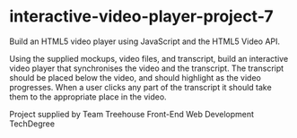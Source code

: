 # interactive-video-player-project-7
Build an HTML5 video player using JavaScript and the HTML5 Video API.

Using the supplied mockups, video files, and transcript, 
build an interactive video player that synchronises the 
video and the transcript. The transcript should be placed 
below the video, and should highlight as the video progresses. 
When a user clicks any part of the transcript it should take 
them to the appropriate place in the video.

Project supplied by Team Treehouse Front-End Web Development TechDegree
